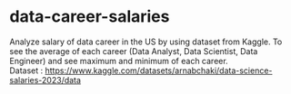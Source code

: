 # data-career-salaries
Analyze salary of data career in the US by using dataset from Kaggle. To see the average of each career (Data Analyst, Data Scientist, Data Engineer) and see maximum and minimum of each career.    
  Dataset : https://www.kaggle.com/datasets/arnabchaki/data-science-salaries-2023/data
